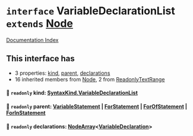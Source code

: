 # `interface` VariableDeclarationList `extends` [Node](../interface.Node/README.md)

[Documentation Index](../README.md)

## This interface has

- 3 properties:
[kind](#-readonly-kind-syntaxkindvariabledeclarationlist),
[parent](#-readonly-parent-variablestatement--forstatement--forofstatement--forinstatement),
[declarations](#-readonly-declarations-nodearrayvariabledeclaration)
- 16 inherited members from [Node](../interface.Node/README.md), 2 from [ReadonlyTextRange](../interface.ReadonlyTextRange/README.md)


#### 📄 `readonly` kind: [SyntaxKind.VariableDeclarationList](../enum.SyntaxKind/README.md#variabledeclarationlist--261)



#### 📄 `readonly` parent: [VariableStatement](../interface.VariableStatement/README.md) | [ForStatement](../interface.ForStatement/README.md) | [ForOfStatement](../interface.ForOfStatement/README.md) | [ForInStatement](../interface.ForInStatement/README.md)



#### 📄 `readonly` declarations: [NodeArray](../interface.NodeArray/README.md)\<[VariableDeclaration](../interface.VariableDeclaration/README.md)>



